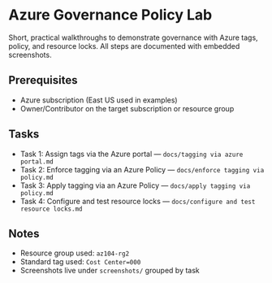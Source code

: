 # Azure Governance Policy Lab

Short, practical walkthroughs to demonstrate governance with Azure tags, policy, and resource locks. All steps are documented with embedded screenshots.

## Prerequisites

- Azure subscription (East US used in examples)
- Owner/Contributor on the target subscription or resource group

## Tasks

- Task 1: Assign tags via the Azure portal — `docs/tagging via azure portal.md`
- Task 2: Enforce tagging via an Azure Policy — `docs/enforce tagging via policy.md`
- Task 3: Apply tagging via an Azure Policy — `docs/apply tagging via policy.md`
- Task 4: Configure and test resource locks — `docs/configure and test resource locks.md`

## Notes

- Resource group used: `az104-rg2`
- Standard tag used: `Cost Center=000`
- Screenshots live under `screenshots/` grouped by task
